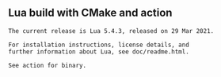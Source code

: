 ## Lua build with CMake and action
    The current release is Lua 5.4.3, released on 29 Mar 2021.
    
    For installation instructions, license details, and
    further information about Lua, see doc/readme.html.
    
    See action for binary.
